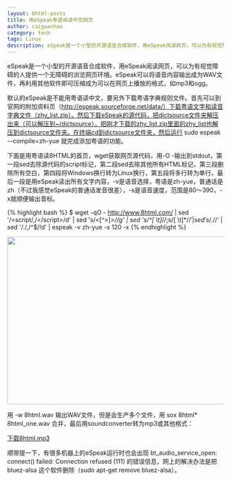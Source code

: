 ```yaml
---
layout: 8html-posts
title: 用eSpeak粤语阅读中文网页
author: caiguanhao
category: tech
tags: Linux
description: eSpeak是一个小型的开源语音合成软件，用eSpeak阅读网页，可以为有视觉障碍的人提供一个无障碍的浏览网页环境。eSpeak可以将语音内容输出成为WAV文件，再利用其他软件即可压缩成为可以在网页上播放的格式，如mp3和ogg。
---
```

eSpeak是一个小型的开源语音合成软件，用eSpeak阅读网页，可以为有视觉障碍的人提供一个无障碍的浏览网页环境。eSpeak可以将语音内容输出成为WAV文件，再利用其他软件即可压缩成为可以在网页上播放的格式，如mp3和ogg。

默认的eSpeak是不能用粤语读中文，要另外下载粤语字典规则文件。首先可以到官网的附加资料页（http://espeak.sourceforge.net/data/）下载粤语文字和读音字典文件（zhy_list.zip）。然后下载eSpeak的源代码，把dictsource文件夹解压出来（可以解压到~/dictsource），把刚才下载的zhy_list.zip里面的zhy_list也解压到dictsource文件夹。在终端cd到dictsource文件夹，然后运行 sudo espeak --compile=zh-yue 就完成添加粤语的功能。

下面是用粤语读8HTML的首页，wget获取网页源代码，用-O -输出到stdout，第一段sed去除源代码的script标记，第二段sed去除其他所有HTML标记，第三段删除所有空白，第四段将Windows换行转为Linux换行，第五段将多行转为单行，最后一段是用eSpeak读出所有文字内容，-v是语音选择，粤语是zh-yue，普通话是zh（不过我感觉eSpeak的普通话发音很差），-s是语音速度，范围是80～390，-x就顺便输出音标。

{% highlight bash %}
$ wget -qO - http://www.8html.com/ | sed '/<script/,/<\/script>/d' | 
sed 's/<[^>]*>//g' | sed 's/^[ \t]*//;s/[ \t]*$//' | sed 's/.$//' | 
sed '/./,/^$/!d' | espeak -v zh-yue -s 120 -x
{% endhighlight %}

<img src="/uploads/2012/05/read_8html.png" width="585" height="389" />

用 -w 8html.wav 输出WAV文件，但是会生产多个文件，用 sox 8html* 8html_one.wav 合并，最后用soundconverter转为mp3或其他格式：

[下载8html.mp3](/uploads/2012/05/8html.mp3)

顺带提一下，有很多机器上的eSpeak运行时也会出现 bt_audio_service_open: connect() failed: Connection refused (111) 的错误信息，网上的解决办法是把 bluez-alsa 这个软件删除（sudo apt-get remove bluez-alsa）。